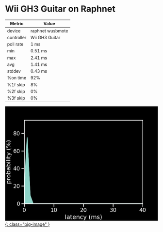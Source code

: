# Wii GH3 Guitar on Raphnet

| Metric     | Value            |
| ---------- | ---------------- |
| device     | raphnet wusbmote |
| controller | Wii GH3 Guitar   |
| poll rate  | 1 ms             |
| min        | 0.51 ms          |
| max        | 2.41 ms          |
| avg        | 1.41 ms          |
| stddev     | 0.43 ms          |
| %on time   | 92%              |
| %1f skip   | 8%               |
| %2f skip   | 0%               |
| %3f skip   | 0%               |

[![Graph](../../assets/images/results/raphnet_gh3_n.png){: class="big-image" }](../../assets/images/results/raphnet_gh3_n.png)
